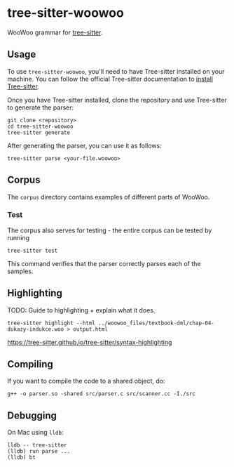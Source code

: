 # tree-sitter-woowoo

WooWoo grammar for [tree-sitter](https://github.com/tree-sitter/tree-sitter).


## Usage

To use `tree-sitter-woowoo`, you'll need to have Tree-sitter installed on your machine. You can follow the official Tree-sitter documentation to [install Tree-sitter](https://tree-sitter.github.io/tree-sitter/).

Once you have Tree-sitter installed, clone the repository and use Tree-sitter to generate the parser:

```commandline
git clone <repository>
cd tree-sitter-woowoo
tree-sitter generate
```


After generating the parser, you can use it as follows:

```commandline
tree-sitter parse <your-file.woowoo>
```


## Corpus

The `corpus` directory contains examples of different parts of WooWoo.

### Test
The corpus also serves for testing - the entire corpus can be tested by running

```commandline
tree-sitter test
```

This command verifies that the parser correctly parses each of the samples.

## Highlighting

TODO: Guide to highlighting + explain what it does.

`tree-sitter highlight --html ../woowoo_files/textbook-dml/chap-04-dukazy-indukce.woo > output.html`

https://tree-sitter.github.io/tree-sitter/syntax-highlighting

## Compiling

If you want to compile the code to a shared object, do:

```
g++ -o parser.so -shared src/parser.c src/scanner.cc -I./src
```

## Debugging

On Mac using `lldb`:

```
lldb -- tree-sitter
(lldb) run parse ...
(lldb) bt
```